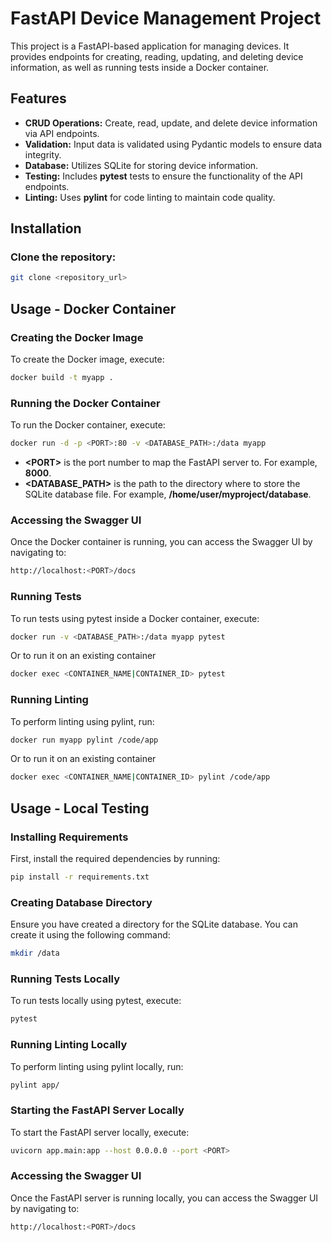 # FastAPI Device Management Project

This project is a FastAPI-based application for managing devices.
It provides endpoints for creating, reading, updating, and deleting device information, as well as running tests inside a Docker container.

## Features
- **CRUD Operations:** Create, read, update, and delete device information via API endpoints.
- **Validation:** Input data is validated using Pydantic models to ensure data integrity.
- **Database:** Utilizes SQLite for storing device information.
- **Testing:** Includes **pytest** tests to ensure the functionality of the API endpoints.
- **Linting:** Uses **pylint** for code linting to maintain code quality.

## Installation
### Clone the repository:

```bash
git clone <repository_url>
```

## Usage - Docker Container
### Creating the Docker Image
To create the Docker image, execute:

```bash
docker build -t myapp .
```

### Running the Docker Container
To run the Docker container, execute:

```bash
docker run -d -p <PORT>:80 -v <DATABASE_PATH>:/data myapp
```

* **\<PORT>** is the port number to map the FastAPI server to. For example, **8000**.
* **\<DATABASE_PATH>** is the path to the directory where to store the SQLite database file. For example, **/home/user/myproject/database**.

### Accessing the Swagger UI
Once the Docker container is running, you can access the Swagger UI by navigating to:

```bash
http://localhost:<PORT>/docs
```
### Running Tests
To run tests using pytest inside a Docker container, execute:
```bash
docker run -v <DATABASE_PATH>:/data myapp pytest
```

Or to run it on an existing container
```bash
docker exec <CONTAINER_NAME|CONTAINER_ID> pytest
```

### Running Linting
To perform linting using pylint, run:

```bash
docker run myapp pylint /code/app
```

Or to run it on an existing container
```bash
docker exec <CONTAINER_NAME|CONTAINER_ID> pylint /code/app
```

## Usage - Local Testing
### Installing Requirements
First, install the required dependencies by running:

```bash
pip install -r requirements.txt
```

### Creating Database Directory
Ensure you have created a directory for the SQLite database. You can create it using the following command:

```bash
mkdir /data
```

### Running Tests Locally
To run tests locally using pytest, execute:

```bash
pytest
```

### Running Linting Locally
To perform linting using pylint locally, run:

```bash
pylint app/
```

### Starting the FastAPI Server Locally
To start the FastAPI server locally, execute:

```bash
uvicorn app.main:app --host 0.0.0.0 --port <PORT>
```

### Accessing the Swagger UI
Once the FastAPI server is running locally, you can access the Swagger UI by navigating to:

```bash
http://localhost:<PORT>/docs
```
